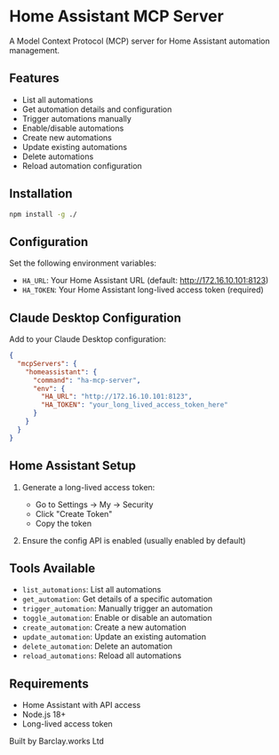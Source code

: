 # Home Assistant MCP Server

A Model Context Protocol (MCP) server for Home Assistant automation management.

## Features

- List all automations
- Get automation details and configuration
- Trigger automations manually
- Enable/disable automations
- Create new automations
- Update existing automations
- Delete automations
- Reload automation configuration

## Installation

```bash
npm install -g ./
```

## Configuration

Set the following environment variables:

- `HA_URL`: Your Home Assistant URL (default: http://172.16.10.101:8123)
- `HA_TOKEN`: Your Home Assistant long-lived access token (required)

## Claude Desktop Configuration

Add to your Claude Desktop configuration:

```json
{
  "mcpServers": {
    "homeassistant": {
      "command": "ha-mcp-server",
      "env": {
        "HA_URL": "http://172.16.10.101:8123",
        "HA_TOKEN": "your_long_lived_access_token_here"
      }
    }
  }
}
```

## Home Assistant Setup

1. Generate a long-lived access token:
   - Go to Settings → My → Security
   - Click "Create Token"
   - Copy the token

2. Ensure the config API is enabled (usually enabled by default)

## Tools Available

- `list_automations`: List all automations
- `get_automation`: Get details of a specific automation
- `trigger_automation`: Manually trigger an automation
- `toggle_automation`: Enable or disable an automation
- `create_automation`: Create a new automation
- `update_automation`: Update an existing automation
- `delete_automation`: Delete an automation
- `reload_automations`: Reload all automations

## Requirements

- Home Assistant with API access
- Node.js 18+
- Long-lived access token

Built by Barclay.works Ltd
